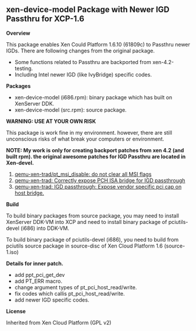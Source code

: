 xen-device-model Package with Newer IGD Passthru for XCP-1.6
------------------------------------------------------------

**Overview**

 This package enables Xen Could Platform 1.6.10 (61809c)
to Passthru newer IGDs. There are following changes from
the original package.

  - Some functions related to Passthru are backported from
    xen-4.2-testing.
  - Including Intel newer IGD (like IvyBridge) specific
    codes.

**Packages**

  - xen-device-model (i686.rpm): binary package which has
    built on XenServer DDK. 
  - xen-device-model (src.rpm): source package.

**WARNING: USE AT YOUR OWN RISK**

  This package is work fine in my environment. however,
  there are still unconscious risks of what break your
  computers or environment.

**NOTE: My work is only for creating backport patches from
xen 4.2 (and built rpm). the original awesome patches for
IGD Passthru are located in Xen-devel.**

   1. [qemu-xen-trad/pt_msi_disable: do not clear all MSI flags]
   2. [qemu-xen-trad: Correctly expose PCH ISA bridge for IGD passthrough]
   3. [qemu-xen-trad: IGD passthrough: Expose vendor specific pci cap on host bridge.]

**Build**

 To build binary packages from source package, you may
need to install XenServer DDK-VM into XCP and need to 
install binary package of pciutils-devel (i686) into DDK-VM.

 To build binary package of pciutils-devel (i686), you
need to build from pciutils source package in source-disc
of Xen Cloud Platform 1.6 (source-1.iso)

**Details for inner patch.**

  - add ppt_pci_get_dev
  - add PT_ERR macro.
  - change argument types of pt_pci_host_read/write.
  - fix codes which callis pt_pci_host_read/write.
  - add newer IGD specific codes.

**License**

Inherited from Xen Cloud Platform (GPL v2)


  [qemu-xen-trad/pt_msi_disable: do not clear all MSI flags]: http://lists.xen.org/archives/html/xen-devel/2013-02/msg00537.html
  [qemu-xen-trad: Correctly expose PCH ISA bridge for IGD passthrough]: http://lists.xen.org/archives/html/xen-devel/2013-02/msg00536.html
  [qemu-xen-trad: IGD passthrough: Expose vendor specific pci cap on host bridge.]: http://lists.xen.org/archives/html/xen-devel/2013-02/msg00538.html
